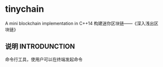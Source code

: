# tinychain
A mini blockchain implementation in C++14 构建迷你区块链——《深入浅出区块链》

## 说明 INTRODUNCTION
命令行工具，使用户可以在终端发起命令
